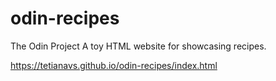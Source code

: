 # odin-recipes
The Odin Project 
A toy HTML website for showcasing recipes.

https://tetianavs.github.io/odin-recipes/index.html